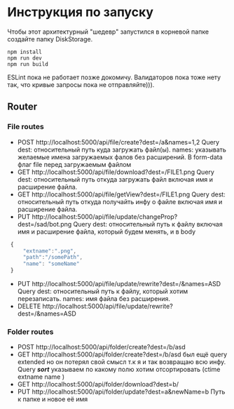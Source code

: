 # Инструкция по запуску

Чтобы этот архитектурный "шедевр" запустился в корневой папке создайте папку DiskStorage.

```
npm install
npm run dev 
npm run build
```
ESLint пока не работает позже докомичу. Валидаторов пока тоже нету так, что кривые запросы пока не отправляйте))).


## Router

### File routes


+ POST http://localhost:5000/api/file/create?dest=/a&names=1,2 Query dest: относительный путь куда загружать файл(ы). names: указывать желаемые имена загружаемых фалов без расширений. В form-data флаг file перед загружаемым файлом
+ GET http://localhost:5000/api/file/download?dest=/FILE1.png Query dest: относительный путь откуда загружать файл включая имя и расширение файла. 
+ GET http://localhost:5000/api/file/getView?dest=/FILE1.png Query dest: относительный путь откуда получайть инфу о файле включая имя и расширение файла. 
+ PUT http://localhost:5000/api/file/update/changeProp?dest=/sad/bot.png Query dest: относительный путь к файлу включая имя и расширение файла, который будем менять, и в body 
```javascript
 {
     "extname":".png",
     "path":"/somePath",
     "name": "someName"
 } 
 ```
 + PUT http://localhost:5000/api/file/update/rewrite?dest=/&names=ASD Query dest: относительный путь к файлу, который хотим перезаписать. names: имя файла без расширения. 
 + DELETE http://localhost:5000/api/file/update/rewrite?dest=/&names=ASD
 ### Folder routes
 + POST http://localhost:5000/api/folder/create?dest=/b/asd
 + GET http://localhost:5000/api/folder/create?dest=/b/asd был ещё query extended но он потерял свой смысл т.к я и так возвращаю всю инфу. Query ***sort*** указываем по какому полю хотим отсортировать (ctime extname name )
 + GET http://localhost:5000/api/folder/download?dest=b/
 + PUT http://localhost:5000/api/folder/update?dest=a&newName=b   Путь к папке и новое её имя
 




